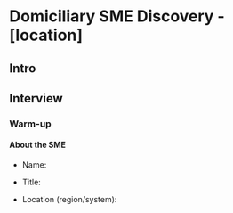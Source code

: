 
# Domiciliary SME Discovery - [location]

## Intro

## Interview

### Warm-up

#### About the SME

- Name: 
> 
- Title:
> 
- Location (region/system): 
